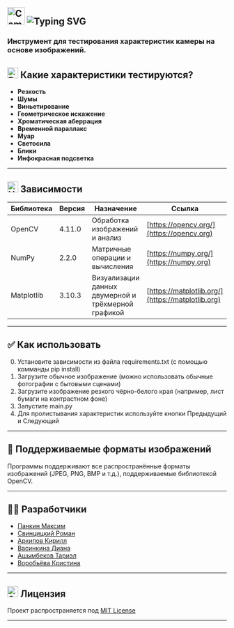 ## <img src="https://raw.githubusercontent.com/Tarikul-Islam-Anik/Animated-Fluent-Emojis/master/Emojis/Objects/Camera%20with%20Flash.png" alt="Camera with Flash" width="40" height="40" /> <img src="https://readme-typing-svg.herokuapp.com/?font=Fira+Code&size=24&pause=1000&vCenter=true&width=435&height=25&lines=%D0%90%D0%BD%D0%B0%D0%BB%D0%B8%D0%B7+%D0%BA%D0%B0%D0%BC%D0%B5%D1%80%D1%8B" alt="Typing SVG" />

###  Инструмент для тестирования характеристик камеры на основе изображений.


## <img src="https://raw.githubusercontent.com/Tarikul-Islam-Anik/Animated-Fluent-Emojis/master/Emojis/Objects/Bar%20Chart.png" alt="Bar Chart" width="25" height="25" /> Какие характеристики тестируются?
- **Резкость**  
- **Шумы**
- **Виньетирование**
- **Геометрическое искажение**
- **Хроматическая аберрация**
- **Временной параллакс**
- **Муар**
- **Светосила**
- **Блики**
- **Инфокрасная подсветка**
<!-- - **Цветопередача** -->
---

## <img src="https://raw.githubusercontent.com/Tarikul-Islam-Anik/Animated-Fluent-Emojis/master/Emojis/Objects/Hammer%20and%20Wrench.png" alt="Hammer and Wrench" width="25" height="25" /> Зависимости

| Библиотека       | Версия  | Назначение                                              | Ссылка                                    |
|------------------|---------|---------------------------------------------------------|-------------------------------------------|
| OpenCV           | 4.11.0  | Обработка изображений и анализ                          | [https://opencv.org/](https://opencv.org) |
| NumPy            | 2.2.0   | Матричные операции и вычисления                         | [https://numpy.org/](https://numpy.org)   |
| Matplotlib       | 3.10.3  | Визуализации данных двумерной и трёхмерной графикой     | [https://matplotlib.org/](https://matplotlib.org)   |


---

## ✅ Как использовать

0. Установите зависимости из файла requirements.txt (с помощью комманды pip install)
1. Загрузите обычное изображение (можно использовать обычные фотографии с бытовыми сценами)
2. Загрузите изображение резкого чёрно-белого края (например, лист бумаги на контрастном фоне)
3. Запустите main.py
4. Для пролистывания характеристик используйте кнопки Предыдущий и Следующий

---

## 📌 Поддерживаемые форматы изображений

Программы поддерживают все распространённые форматы изображений (JPEG, PNG, BMP и т.д.), поддерживаемые библиотекой OpenCV.

---

## 👨‍💻 Разработчики
* [Панкин Максим](https://github.com/9chyn9)
* [Свинцицкий Роман](https://github.com/Learn0HTMLJS)
* [Архипов Кирилл](ссылка)
* [Васинкина Диана](ссылка)
* [Ашымбеков Тариэл](ссылка)
* [Воробьёва Кристина](ссылка)
---

## <img src="https://raw.githubusercontent.com/Tarikul-Islam-Anik/Animated-Fluent-Emojis/master/Emojis/Objects/Scroll.png" alt="Scroll" width="25" height="25" /> Лицензия
Проект распространяется под [MIT License](https://choosealicense.com/licenses/mit/)

---

<!-- ### **1. Общие методы оценки качества изображения**  
- **Imatest® Software: Principles** (2005) – подробное описание алгоритмов оценки резкости (MTF), дисторсии, виньетирования и шумов.  
  - [Imatest LLC. (2005). *Imatest Technical Documentation*](https://www.imatest.com/docs/)  

- **ISO 12233:2017** – международный стандарт для оценки разрешения и пространственной частотной характеристики.  
  - [ISO. (2017). *Photography — Electronic still picture imaging — Resolution and spatial frequency responses*](https://www.iso.org/standard/71181.html)  

### **2. Оценка шумов и динамического диапазона**  
- **Tzannes, A. P., & Mooney, J. M. (1995).** *Measurement of the modulation transfer function of infrared cameras.* Optical Engineering, 34(6), 1808-1817.  
  - DOI: [10.1117/12.203098](https://doi.org/10.1117/12.203098)  

- **Ponomarenko, N. et al. (2008).** *On between-coefficient contrast masking of DCT basis functions.* Proc. of the 3rd Int. Workshop on Video Processing and Quality Metrics.  
  - [PDF доступен здесь](https://www.researchgate.net/publication/228928390)  

### **3. Сравнение сенсоров и алгоритмов обработки**  
- **Krylov, V. A., & Nelson, J. D. B. (2018).** *Statistical Analysis of Noise in Modern CMOS Image Sensors.* Sensors, 18(9), 3083.  
  - DOI: [10.3390/s18093083](https://doi.org/10.3390/s18093083)  

- **Foi, A. et al. (2008).** *Practical Poissonian-Gaussian noise modeling and fitting for single-image raw-data.* IEEE Transactions on Image Processing, 17(10), 1737-1754.  
  - DOI: [10.1109/TIP.2008.2001399](https://doi.org/10.1109/TIP.2008.2001399)  

### **4. Глубинные методы оценки качества**  
- **Bosse, S. et al. (2017).** *Deep Neural Networks for No-Reference and Full-Reference Image Quality Assessment.* IEEE Transactions on Image Processing, 27(1), 206-219.  
  - DOI: [10.1109/TIP.2017.2760518](https://doi.org/10.1109/TIP.2017.2760518)  

### **5. Специальные методы для мультиспектральных и ИК-камер**  
- **Holst, G. C. (2000).** *Testing and Evaluation of Infrared Imaging Systems.* SPIE Press.  
  - [Книга на SPIE](https://spie.org/publications/book/2018196)
Вот еще 5 научных статей, посвященных оценке технических характеристик камер, включая анализ сенсоров, алгоритмы обработки изображений и объективные метрики качества:  

### **6. Анализ разрешения и MTF (Modulation Transfer Function)**  
- **Boreman, G. D. (2001).** *Modulation Transfer Function in Optical and Electro-Optical Systems.* SPIE Press.  
  - DOI: [10.1117/3.419857](https://doi.org/10.1117/3.419857)  
  - Классическая работа по теории и практике измерения MTF для оптических и цифровых систем.  

### **7. Оценка цветопередачи и калибровки камер**  
- **Cheung, V., Westland, S., & Connah, D. (2004).** *A comparative study of the characterisation of colour cameras by means of neural networks and polynomial transforms.* Coloration Technology, 120(1), 19-25.  
  - DOI: [10.1111/j.1478-4408.2004.tb00202.x](https://doi.org/10.1111/j.1478-4408.2004.tb00202.x)  
  - Сравнение методов калибровки цветовых характеристик камер.  

### **8. Шумы и динамический диапазон в CMOS-сенсорах**  
- **Yadav, G., & Kumar, M. (2019).** *Noise Analysis and Modeling for CMOS Image Sensors.* IEEE Sensors Journal, 19(15), 6141-6150.  
  - DOI: [10.1109/JSEN.2019.2913602](https://doi.org/10.1109/JSEN.2019.2913602)  
  - Подробный анализ источников шума и методов их подавления.  

### **9. Автоматизированные системы тестирования камер**  
- **Wueller, D., & Kretzschmar, R. (2010).** *A new approach to camera testing for the photography industry.* IS&T/SPIE Electronic Imaging.  
  - DOI: [10.1117/12.838620](https://doi.org/10.1117/12.838620)  
  - Методы автоматизированного тестирования камер для промышленных применений.  

### **10. Оценка качества изображения в условиях низкой освещенности**  
- **Hasinoff, S. W., et al. (2016).** *Burst photography for high dynamic range and low-light imaging on mobile cameras.* ACM Transactions on Graphics, 35(6), 1-12.  
  - DOI: [10.1145/2980179.2980254](https://doi.org/10.1145/2980179.2980254)  
  - Анализ методов улучшения изображений при слабом освещении.   -->
